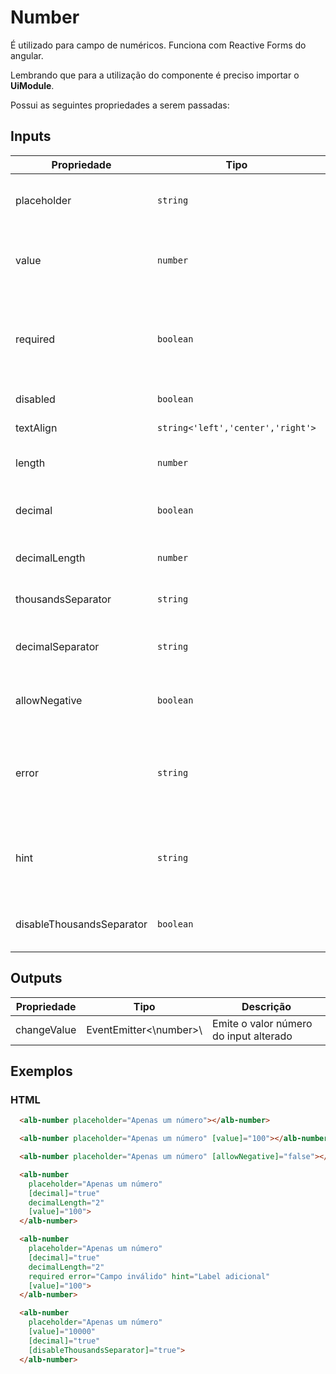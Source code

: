 # Number

É utilizado para campo de numéricos. Funciona com Reactive Forms do angular.

Lembrando que para a utilização do componente é preciso importar o **UiModule**.

Possui as seguintes propriedades a serem passadas:

## Inputs

| Propriedade               | Tipo                              | Descrição                                                                 |
| ------------------------- | --------------------------------- | ------------------------------------------------------------------------- |
| placeholder               | `string`                          | Passa-se o texto para o placeholder do input                              |
| value                     | `number`                          | Caso necessário passar um texto padrão                                    |
| required                  | `boolean`                         | Utilizado quando o input é requerido para completar o formulário          |
| disabled                  | `boolean`                         | Desabilita o input                                                        |
| textAlign                 | `string<'left','center','right'>` | Alinhamento de texto                                                      |
| length                    | `number`                          | Quantidade de digitos do número                                           |
| decimal                   | `boolean`                         | Define se o número possuí casa decimal                                    |  
| decimalLength             | `number`                          | Quantidade de casas decimais                                              |
| thousandsSeparator        | `string`                          | Caractere que separa milhar                                               |
| decimalSeparator          | `string`                          | Caractere que separa decimal de fracionado                                |
| allowNegative             | `boolean`                         | Define se número negativo é permitido                                     |
| error                     | `string`                          | Aceita uma `string` que define a mensagem de erro para campo inválido.    |
| hint                      | `string`                          | Aceita uma `string` que define o texto de descrição adicional.            |
| disableThousandsSeparator | `boolean`                         | Desabilita o separador de casas de milhar                                  |

## Outputs

| Propriedade        | Tipo                     | Descrição                                                                   |
| -------------------| -------------------------| --------------------------------------------------------------------------- |
| changeValue        | EventEmitter<\number>\   | Emite o valor número do input alterado                                      |

## Exemplos

### HTML

```html
  <alb-number placeholder="Apenas um número"></alb-number>
```

```html
  <alb-number placeholder="Apenas um número" [value]="100"></alb-number>
```

```html
  <alb-number placeholder="Apenas um número" [allowNegative]="false"></alb-number>
```

```html
  <alb-number
    placeholder="Apenas um número"
    [decimal]="true"
    decimalLength="2"
    [value]="100">
  </alb-number>
```

```html
  <alb-number
    placeholder="Apenas um número"
    [decimal]="true"
    decimalLength="2"
    required error="Campo inválido" hint="Label adicional"
    [value]="100">
  </alb-number>
```

```html
  <alb-number
    placeholder="Apenas um número"
    [value]="10000" 
    [decimal]="true"
    [disableThousandsSeparator]="true">
  </alb-number>
```